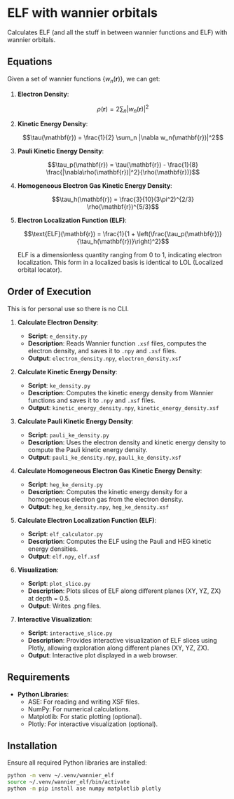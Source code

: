 # ELF with wannier orbitals

Calculates ELF (and all the stuff in between wannier functions and ELF) with wannier orbitals.

## Equations

Given a set of wannier functions {$w_n(\mathbf{r})$}, we can get:

1. **Electron Density**: 
   ```math
   \rho(\mathbf{r}) = 2 \sum_n |w_n(\mathbf{r})|^2
   ```

2. **Kinetic Energy Density**:
   ```math
   \tau(\mathbf{r}) = \frac{1}{2} \sum_n |\nabla w_n(\mathbf{r})|^2
   ```

3. **Pauli Kinetic Energy Density**:
   ```math
   \tau_p(\mathbf{r}) = \tau(\mathbf{r}) - \frac{1}{8} \frac{|\nabla\rho(\mathbf{r})|^2}{\rho(\mathbf{r})}
   ```

4. **Homogeneous Electron Gas Kinetic Energy Density**:
   ```math
   \tau_h(\mathbf{r}) = \frac{3}{10}(3\pi^2)^{2/3} \rho(\mathbf{r})^{5/3}
   ```

5. **Electron Localization Function (ELF)**:
   ```math
   \text{ELF}(\mathbf{r}) = \frac{1}{1 + \left(\frac{\tau_p(\mathbf{r})}{\tau_h(\mathbf{r})}\right)^2}
   ```
   ELF is a dimensionless quantity ranging from 0 to 1, indicating electron localization.
   This form in a localized basis is identical to LOL (Localized orbital locator).

## Order of Execution
 
This is for personal use so there is no CLI.

1. **Calculate Electron Density**: 
   - **Script**: `e_density.py`
   - **Description**: Reads Wannier function `.xsf` files, computes the electron density, and saves it to `.npy` and `.xsf` files.
   - **Output**: `electron_density.npy`, `electron_density.xsf`

2. **Calculate Kinetic Energy Density**:
   - **Script**: `ke_density.py`
   - **Description**: Computes the kinetic energy density from Wannier functions and saves it to `.npy` and `.xsf` files.
   - **Output**: `kinetic_energy_density.npy`, `kinetic_energy_density.xsf`

3. **Calculate Pauli Kinetic Energy Density**:
   - **Script**: `pauli_ke_density.py`
   - **Description**: Uses the electron density and kinetic energy density to compute the Pauli kinetic energy density.
   - **Output**: `pauli_ke_density.npy`, `pauli_ke_density.xsf`

4. **Calculate Homogeneous Electron Gas Kinetic Energy Density**:
   - **Script**: `heg_ke_density.py`
   - **Description**: Computes the kinetic energy density for a homogeneous electron gas from the electron density.
   - **Output**: `heg_ke_density.npy`, `heg_ke_density.xsf`

5. **Calculate Electron Localization Function (ELF)**:
   - **Script**: `elf_calculator.py`
   - **Description**: Computes the ELF using the Pauli and HEG kinetic energy densities.
   - **Output**: `elf.npy`, `elf.xsf`

6. **Visualization**:
   - **Script**: `plot_slice.py`
   - **Description**: Plots slices of ELF along different planes (XY, YZ, ZX) at depth = 0.5.
   - **Output**: Writes .png files.

6. **Interactive Visualization**:
   - **Script**: `interactive_slice.py`
   - **Description**: Provides interactive visualization of ELF slices using Plotly, allowing exploration along different planes (XY, YZ, ZX).
   - **Output**: Interactive plot displayed in a web browser.

## Requirements

- **Python Libraries**:
  - ASE: For reading and writing XSF files.
  - NumPy: For numerical calculations.
  - Matplotlib: For static plotting (optional).
  - Plotly: For interactive visualization (optional).

## Installation

Ensure all required Python libraries are installed:

```bash
python -m venv ~/.venv/wannier_elf
source ~/.venv/wannier_elf/bin/activate
python -m pip install ase numpy matplotlib plotly